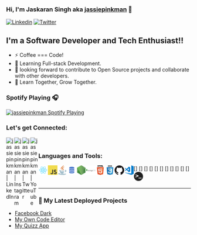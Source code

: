 ### Hi, I'm Jaskaran Singh aka [jassiepinkman][github] 👋

[![Linkedin](https://img.shields.io/badge/LinkedIn-Connect-brightgreen?style=for-the-badge&logo=https://simpleicons.org/icons/linkedin.svg)](https://www.linkedin.com/in/jaskaran-singh-a75323189/)
[![Twitter](https://img.shields.io/twitter/follow/jassiepinkman?color=1DA1F2&logo=twitter&style=for-the-badge)](https://twitter.com/jassiepinkman/)

## I'm a Software Developer and Tech Enthusiast!!

- ⚡ Coffee === Code!
- 🌱 Learning Full-stack Development. 
- 🥅 looking forward to contribute to Open Source projects and collaborate with other developers.
- 🔭 Learn Together, Grow Together.


### Spotify Playing 🎧

[<img src="https://now-playing-codestackr.vercel.app/api/spotify-playing" alt="jassiepinkman Spotify Playing" width="350" />](https://open.spotify.com/album/1no8c4PYhEMGKXtGg79fMR)


### Let's get Connected:

[<img align="left" alt="jassiepinkman | LinkedIn" width="22px" src="https://cdn.jsdelivr.net/npm/simple-icons@v3/icons/linkedin.svg" />][linkedin]
[<img align="left" alt="jassiepinkman | Instagram" width="22px" src="https://cdn.jsdelivr.net/npm/simple-icons@v3/icons/instagram.svg" />][instagram]
[<img align="left" alt="jassiepinkman | Twitter" width="22px" src="https://cdn.jsdelivr.net/npm/simple-icons@v3/icons/twitter.svg" />][twitter]
[<img align="left" alt="jassiepinkman | YouTube" width="22px" src="https://cdn.jsdelivr.net/npm/simple-icons@v3/icons/youtube.svg" />][youtube]

<br />

### Languages and Tools:

[<img align="left" alt="React" width="26px" src="https://raw.githubusercontent.com/github/explore/80688e429a7d4ef2fca1e82350fe8e3517d3494d/topics/react/react.png" />]
[<img align="left" alt="JavaScript" width="26px" src="https://raw.githubusercontent.com/github/explore/80688e429a7d4ef2fca1e82350fe8e3517d3494d/topics/javascript/javascript.png" />]
[<img align="left" alt="Java" width="26px" src="https://raw.githubusercontent.com/github/explore/80688e429a7d4ef2fca1e82350fe8e3517d3494d/topics/java/java.png" />]
[<img align="left" alt="SQL" width="26px" src="https://raw.githubusercontent.com/github/explore/80688e429a7d4ef2fca1e82350fe8e3517d3494d/topics/sql/sql.png" />]
[<img align="left" alt="Node.js" width="26px" src="https://raw.githubusercontent.com/github/explore/80688e429a7d4ef2fca1e82350fe8e3517d3494d/topics/nodejs/nodejs.png" />]
[<img align="left" alt="MongoDB" width="26px" src="https://raw.githubusercontent.com/github/explore/80688e429a7d4ef2fca1e82350fe8e3517d3494d/topics/mongodb/mongodb.png" />]
[<img align="left" alt="HTML" width="26px" src="https://raw.githubusercontent.com/github/explore/80688e429a7d4ef2fca1e82350fe8e3517d3494d/topics/html/html.png" />]
[<img align="left" alt="CSS" width="26px" src="https://raw.githubusercontent.com/github/explore/80688e429a7d4ef2fca1e82350fe8e3517d3494d/topics/css/css.png" />]
[<img align="left" alt="GitHub" width="26px" src="https://raw.githubusercontent.com/github/explore/78df643247d429f6cc873026c0622819ad797942/topics/github/github.png" />]
[<img align="left" alt="Visual Studio Code" width="26px" src="https://raw.githubusercontent.com/github/explore/80688e429a7d4ef2fca1e82350fe8e3517d3494d/topics/visual-studio-code/visual-studio-code.png" />]
[<img align="left" alt="Terminal" width="26px" src="https://raw.githubusercontent.com/github/explore/80688e429a7d4ef2fca1e82350fe8e3517d3494d/topics/terminal/terminal.png" />]

<br />

---


### 📕 My Latest Deployed Projects

<!-- MY-PROJECT-LIST:START -->
- [Facebook Dark](https://facebook-dark-by-jassie.netlify.app)
- [My Own Code Editor](https://codeeditorbyjassie.netlify.app)
- [My Quizz App](https://quizz-app-jassie.netlify.app)
<!-- MY-PROJECT-LIST:END -->



[github]: https://github.com/jassiepinkman/
[twitter]: https://twitter.com/jassiepinkman
[youtube]: https://www.youtube.com/channel/UCjyVH66JCZ9GzkB_dO3UhXw
[instagram]: https://instagram.com/jassiepinkman
[linkedin]: https://www.linkedin.com/in/jaskaran-singh-a75323189/
